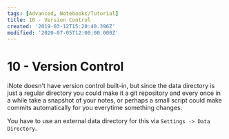 ```yaml
---
tags: [Advanced, Notebooks/Tutorial]
title: 10 - Version Control
created: '2019-03-12T15:20:40.396Z'
modified: '2020-07-05T12:00:00.000Z'
---
```


# 10 - Version Control

iNote doesn't have version control built-in, but since the data directory is just a regular directory you could make it a git repository and every once in a while take a snapshot of your notes, or perhaps a small script could make commits automatically for you everytime something changes.

You have to use an external data directory for this via `Settings -> Data Directory`.